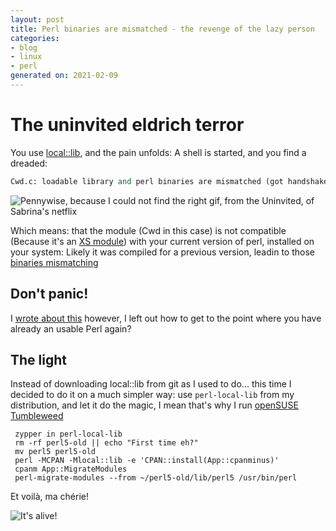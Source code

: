 ```yaml
---
layout: post
title: Perl binaries are mismatched - the revenge of the lazy person
categories:
- blog
- linux
- perl
generated on: 2021-02-09
---
```

# The uninvited eldrich terror

You use [local::lib](https://metacpan.org/pod/local::lib), and the pain unfolds: A shell is started, and you find a dreaded:

```perl
Cwd.c: loadable library and perl binaries are mismatched (got handshake key 0xdb00080, needed 0xdb80080)
```

![Pennywise, because I could not find the right gif, from the Uninvited, of Sabrina's netflix](https://media.giphy.com/media/CiJGnsh7wWXv2/giphy.gif)

Which means: that the module (Cwd in this case) is not compatible (Because it's an [XS module](http://modernperlbooks.com/mt/2009/05/perl-5-and-binary-compatibility.html))
with your current version of perl, installed on your system: Likely it was compiled for a previous version, leadin to those [binaries mismatching](https://rt.perl.org/Public/Bug/Display.html?id=133440)

## Don't panic!

I [wrote about this](/blog/2019/01/21/perl-binaries-are-mismatched.html) however, I left out how to get to the point where you have already an usable Perl again?

## The light

Instead of downloading local::lib from git as I used to do... this time I decided to do it on a much simpler way: use `perl-local-lib` from my distribution, and let it do the magic, I mean
that's why I run [openSUSE Tumbleweed](https://get.opensuse.org)

```
 zypper in perl-local-lib
 rm -rf perl5-old || echo "First time eh?"
 mv perl5 perl5-old
 perl -MCPAN -Mlocal::lib -e 'CPAN::install(App::cpanminus)'
 cpanm App::MigrateModules
 perl-migrate-modules --from ~/perl5-old/lib/perl5 /usr/bin/perl
```

Et voilà, ma chérie!

![It's alive!](https://media.giphy.com/media/xT5LMDi8H2A1FtLlpC/giphy.gif)
